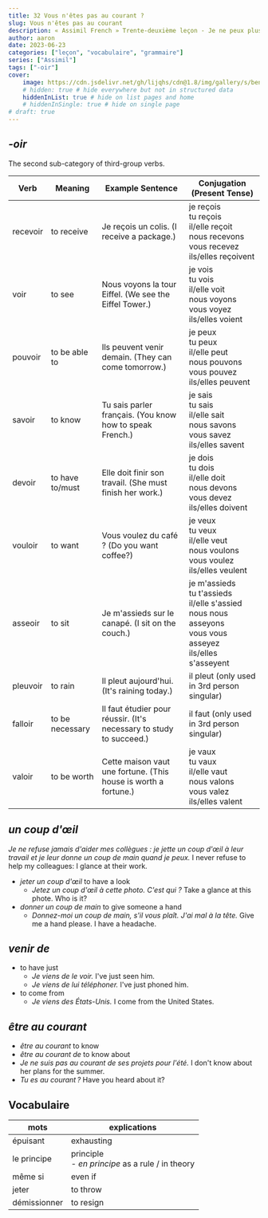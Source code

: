 ```yaml
---
title: 32 Vous n'êtes pas au courant ?
slug: Vous n'êtes pas au courant
description: « Assimil French » Trente-deuxième leçon - Je ne peux plus continuer comme ça
author: aaron
date: 2023-06-23
categories: ["leçon", "vocabulaire", "grammaire"]
series: ["Assimil"]
tags: ["-oir"]
cover: 
    image: https://cdn.jsdelivr.net/gh/lijqhs/cdn@1.8/img/gallery/s/ben-o-bro-wpU4veNGnHg-unsplash.jpg
    # hidden: true # hide everywhere but not in structured data
    hiddenInList: true # hide on list pages and home
    # hiddenInSingle: true # hide on single page
# draft: true
---
```


## *-oir*

The second sub-category of third-group verbs.

| Verb | Meaning | Example Sentence | Conjugation (Present Tense) |
|------|---------|------------------|---------------------------|
| recevoir | to receive | Je reçois un colis. (I receive a package.) | je reçois<br>tu reçois<br>il/elle reçoit<br>nous recevons<br>vous recevez<br>ils/elles reçoivent |
| voir | to see | Nous voyons la tour Eiffel. (We see the Eiffel Tower.) | je vois<br>tu vois<br>il/elle voit<br>nous voyons<br>vous voyez<br>ils/elles voient |
| pouvoir | to be able to | Ils peuvent venir demain. (They can come tomorrow.) | je peux<br>tu peux<br>il/elle peut<br>nous pouvons<br>vous pouvez<br>ils/elles peuvent |
| savoir | to know | Tu sais parler français. (You know how to speak French.) | je sais<br>tu sais<br>il/elle sait<br>nous savons<br>vous savez<br>ils/elles savent |
| devoir | to have to/must | Elle doit finir son travail. (She must finish her work.) | je dois<br>tu dois<br>il/elle doit<br>nous devons<br>vous devez<br>ils/elles doivent |
| vouloir | to want | Vous voulez du café ? (Do you want coffee?) | je veux<br>tu veux<br>il/elle veut<br>nous voulons<br>vous voulez<br>ils/elles veulent |
| asseoir | to sit | Je m'assieds sur le canapé. (I sit on the couch.) | je m'assieds<br>tu t'assieds<br>il/elle s'assied<br>nous nous asseyons<br>vous vous asseyez<br>ils/elles s'asseyent |
| pleuvoir | to rain | Il pleut aujourd'hui. (It's raining today.) | il pleut (only used in 3rd person singular) |
| falloir | to be necessary | Il faut étudier pour réussir. (It's necessary to study to succeed.) | il faut (only used in 3rd person singular) |
| valoir | to be worth | Cette maison vaut une fortune. (This house is worth a fortune.) | je vaux<br>tu vaux<br>il/elle vaut<br>nous valons<br>vous valez<br>ils/elles valent |

## *un coup d'œil*

*Je ne refuse jamais d'aider mes collègues : je jette un coup d'œil à leur travail et je leur donne un coup de main quand je peux.* I never refuse to help my colleagues: I glance at their work.

- *jeter un coup d'œil* to have a look 
  - *Jetez un coup d'œil à cette photo. C'est qui ?* Take a glance at this phote. Who is it?
- *donner un coup de main* to give someone a hand
  - *Donnez-moi un coup de main, s'il vous plaît. J'ai mal à la tête.* Give me a hand please. I have a headache.

## *venir de*

- to have just
  - *Je viens de le voir.* I've just seen him.
  - *Je viens de lui téléphoner.* I've just phoned him.
- to come from
  - *Je viens des États-Unis.* I come from the United States.


## *être au courant*

- *être au courant* to know
- *être au courant de* to know about
- *Je ne suis pas au courant de ses projets pour l'été.* I don't know about her plans for the summer.
- *Tu es au courant ?* Have you heard about it?


## Vocabulaire

| mots | explications |
| ---- | ---- |
| épuisant | exhausting |
| le principe | principle <br> - *en principe* as a rule / in theory |
| même si | even if |
| jeter | to throw |
| démissionner | to resign |